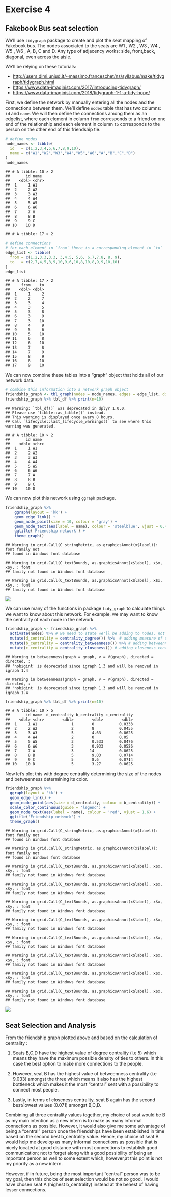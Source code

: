 Exercise 4
================

## Fakebook Bus seat selection

We’ll use `tidygraph` package to create and plot the seat mapping of
Fakebook bus. The nodes associated to the seats are W1 , W2 , W3 , W4 ,
W5 , W6 , A, B, C and D. Any type of adjacency works: side, front,back,
diagonal, even across the aisle.

We’ll be relying on these tutorials:

-   <http://users.dimi.uniud.it/~massimo.franceschet/ns/syllabus/make/tidygraph/tidygraph.html>
-   <https://www.data-imaginist.com/2017/introducing-tidygraph/>
-   <https://www.data-imaginist.com/2018/tidygraph-1-1-a-tidy-hope/>

First, we define the network by manually entering all the nodes and the
connections between them. We’ll define `nodes` table that has two
columns: `id` and `name`. We will then define the connections among them
as an edgelist, where each element in column `from` corresponds to a
friend on one end of the relationship and each element in column `to`
corresponds to the person on the other end of this friendship tie.

``` r
# define nodes
node_names <- tibble(
  id   = c(1,2,3,4,5,6,7,8,9,10),
  name = c("W1","W2","W3","W4","W5","W6","A","B","C","D")
)
node_names
```

    ## # A tibble: 10 × 2
    ##       id name 
    ##    <dbl> <chr>
    ##  1     1 W1   
    ##  2     2 W2   
    ##  3     3 W3   
    ##  4     4 W4   
    ##  5     5 W5   
    ##  6     6 W6   
    ##  7     7 A    
    ##  8     8 B    
    ##  9     9 C    
    ## 10    10 D

    ## # A tibble: 17 × 2

``` r
# define connections 
# for each element in `from` there is a corresponding element in `to`
edge_list <- tibble(
  from = c(1,2,3,3,3,3, 3,4,5, 5,6, 6,7,7,8, 8, 9),   
  to   = c(2,7,4,5,8,9,10,9,6,10,8,10,8,9,9,10,10)   
)
edge_list
```

    ## # A tibble: 17 × 2
    ##     from    to
    ##    <dbl> <dbl>
    ##  1     1     2
    ##  2     2     7
    ##  3     3     4
    ##  4     3     5
    ##  5     3     8
    ##  6     3     9
    ##  7     3    10
    ##  8     4     9
    ##  9     5     6
    ## 10     5    10
    ## 11     6     8
    ## 12     6    10
    ## 13     7     8
    ## 14     7     9
    ## 15     8     9
    ## 16     8    10
    ## 17     9    10

We can now combine these tables into a “graph” object that holds all of
our network data.

``` r
# combine this information into a network graph object
friendship_graph <- tbl_graph(nodes = node_names, edges = edge_list, directed = FALSE)
friendship_graph %>% tbl_df %>% print(n=10)
```

    ## Warning: `tbl_df()` was deprecated in dplyr 1.0.0.
    ## Please use `tibble::as_tibble()` instead.
    ## This warning is displayed once every 8 hours.
    ## Call `lifecycle::last_lifecycle_warnings()` to see where this warning was generated.

    ## # A tibble: 10 × 2
    ##       id name 
    ##    <dbl> <chr>
    ##  1     1 W1   
    ##  2     2 W2   
    ##  3     3 W3   
    ##  4     4 W4   
    ##  5     5 W5   
    ##  6     6 W6   
    ##  7     7 A    
    ##  8     8 B    
    ##  9     9 C    
    ## 10    10 D

We can now plot this network using `ggraph` package.

``` r
friendship_graph %>% 
    ggraph(layout = 'kk') + 
    geom_edge_link() + 
    geom_node_point(size = 10, colour = 'gray') +
    geom_node_text(aes(label = name), colour = 'steelblue', vjust = 0.4) + 
    ggtitle('Friendship network') + 
    theme_graph()
```

    ## Warning in grid.Call(C_stringMetric, as.graphicsAnnot(x$label)): font family not
    ## found in Windows font database

    ## Warning in grid.Call(C_textBounds, as.graphicsAnnot(x$label), x$x, x$y, : font
    ## family not found in Windows font database

    ## Warning in grid.Call(C_textBounds, as.graphicsAnnot(x$label), x$x, x$y, : font
    ## family not found in Windows font database

![](Exercise_4_files/figure-gfm/unnamed-chunk-4-1.png)<!-- -->

We can use many of the functions in package `tidy_graph` to calculate
things we want to know about this network. For example, we may want to
know the centrality of each node in the network.

``` r
friendship_graph <- friendship_graph %>% 
  activate(nodes) %>% # we need to state we'll be adding to nodes, not edges
  mutate(d_centrality = centrality_degree()) %>%  # adding measure of degree centrality
  mutate(b_centrality = centrality_betweenness()) %>% # adding betweenness centrality
  mutate(c_centrality = centrality_closeness()) # adding closeness centrality
```

    ## Warning in betweenness(graph = graph, v = V(graph), directed = directed, :
    ## 'nobigint' is deprecated since igraph 1.3 and will be removed in igraph 1.4

    ## Warning in betweenness(graph = graph, v = V(graph), directed = directed, :
    ## 'nobigint' is deprecated since igraph 1.3 and will be removed in igraph 1.4

``` r
friendship_graph %>% tbl_df %>% print(n=10)
```

    ## # A tibble: 10 × 5
    ##       id name  d_centrality b_centrality c_centrality
    ##    <dbl> <chr>        <dbl>        <dbl>        <dbl>
    ##  1     1 W1               1        0           0.0333
    ##  2     2 W2               2        8           0.0455
    ##  3     3 W3               5        4.63        0.0625
    ##  4     4 W4               2        0           0.05  
    ##  5     5 W5               3        0.533       0.0476
    ##  6     6 W6               3        0.933       0.0526
    ##  7     7 A                3       14           0.0625
    ##  8     8 B                5        9.03        0.0714
    ##  9     9 C                5        8.6         0.0714
    ## 10    10 D                5        3.27        0.0625

Now let’s plot this with degree centrality determining the size of the
nodes and betweenness determining its color.

``` r
friendship_graph %>% 
  ggraph(layout = 'kk') + 
  geom_edge_link() + 
  geom_node_point(aes(size = d_centrality, colour = b_centrality)) + 
  scale_color_continuous(guide = 'legend') +
  geom_node_text(aes(label = name), colour = 'red', vjust = 1.6) + 
  ggtitle('Friendship network') + 
  theme_graph()
```

    ## Warning in grid.Call(C_stringMetric, as.graphicsAnnot(x$label)): font family not
    ## found in Windows font database

    ## Warning in grid.Call(C_stringMetric, as.graphicsAnnot(x$label)): font family not
    ## found in Windows font database

    ## Warning in grid.Call(C_textBounds, as.graphicsAnnot(x$label), x$x, x$y, : font
    ## family not found in Windows font database

    ## Warning in grid.Call(C_textBounds, as.graphicsAnnot(x$label), x$x, x$y, : font
    ## family not found in Windows font database

    ## Warning in grid.Call(C_textBounds, as.graphicsAnnot(x$label), x$x, x$y, : font
    ## family not found in Windows font database

    ## Warning in grid.Call(C_textBounds, as.graphicsAnnot(x$label), x$x, x$y, : font
    ## family not found in Windows font database

    ## Warning in grid.Call(C_textBounds, as.graphicsAnnot(x$label), x$x, x$y, : font
    ## family not found in Windows font database

    ## Warning in grid.Call(C_textBounds, as.graphicsAnnot(x$label), x$x, x$y, : font
    ## family not found in Windows font database

    ## Warning in grid.Call(C_textBounds, as.graphicsAnnot(x$label), x$x, x$y, : font
    ## family not found in Windows font database

    ## Warning in grid.Call(C_textBounds, as.graphicsAnnot(x$label), x$x, x$y, : font
    ## family not found in Windows font database

![](Exercise_4_files/figure-gfm/unnamed-chunk-7-1.png)<!-- -->

## Seat Selection and Analysis

From the friendship graph plotted above and based on the calculation of
centrality :

1.  Seats B,C,D have the highest value of degree centrality (i.e 5)
    which means they have the maximum possible density of ties to
    others. In this case the best option to make more connections to the
    people.

2.  However, seat B has the highest value of betweenness centrality (i.e
    9.033) amongst the three which means it also has the highest
    bottleneck which makes it the most “central” seat with a possibility
    to connect most people.

3.  Lastly, in terms of closeness centrality, seat B again has the
    second best/lowest values (0.071) amongst B,C,D.

Combining all three centrality values together, my choice of seat would
be B as my main intention as a new intern is to make as many informal
connections as possible. However, it would also give me some advantage
of being a “central” person once the friendships have been established
in time based on the second best b_centrality value. Hence, my choice of
seat B would help me develop as many informal connections as possible
that is nicely located at good distance with most connections to
establish good communication; not to forget along with a good
possibility of being an important person as well to some extent which,
however,at this point is not my priority as a new intern.

However, if in future, being the most important “central” person was to
be my goal, then this choice of seat selection would be not so good. I
would have chosen seat A (highest b_centrality) instead at the behest of
having lesser connections.
